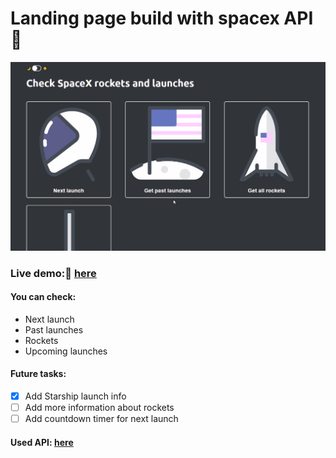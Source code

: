 # Landing page build with spacex API 🚀

![](readmegif.gif)

### Live demo:🚀 [here](https://spacexwatcher.netlify.app/)

#### You can check:
- Next launch
- Past launches
- Rockets
- Upcoming launches


#### Future tasks:
- [x] Add Starship launch info
- [ ] Add more information about rockets
- [ ] Add countdown timer for next launch

#### Used API: [here](https://github.com/r-spacex/SpaceX-API)
